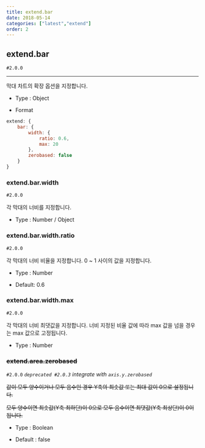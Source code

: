 ```yaml
---
title: extend.bar
date: 2018-05-14
categories: ["latest","extend"]
order: 2
---
```


## extend.bar 

 `#2.0.0`

---

막대 차트의 확장 옵션을 지정합니다.

* Type : Object

* Format
```javascript
extend: {
	bar: {
		width: {
			ratio: 0.6,
			max: 20
		},
		zerobased: false
	}
}
```

### extend.bar.width

`#2.0.0`

각 막대의 너비를 지정합니다. 

* Type : Number / Object


### extend.bar.width.ratio

`#2.0.0`

각 막대의 너비 비율을 지정합니다. 0 ~ 1 사이의 값을 지정합니다.

* Type : Number

* Default: 0.6

### extend.bar.width.max

`#2.0.0`

각 막대의 너비 최댓값을 지정합니다. 너비 지정된 비율 값에 따라 max 값을 넘을 경우는 max 값으로 고정됩니다.

* Type : Number


### ~~extend.area.zerobased~~

`#2.0.0` _`deprecated #2.0.3`_ _integrate with `axis.y.zerobased`_

~~값이 모두 양수이거나 모두 음수인 경우 Y축의 최솟값 또는 최대 값이 0으로 설정됩니다.~~

~~모두 양수이면 최솟값(Y축 최하단)이 0으로 모두 음수이면 최댓값(Y축 최상단)이 0이 됩니다.~~

* Type : Boolean

* Default : false

